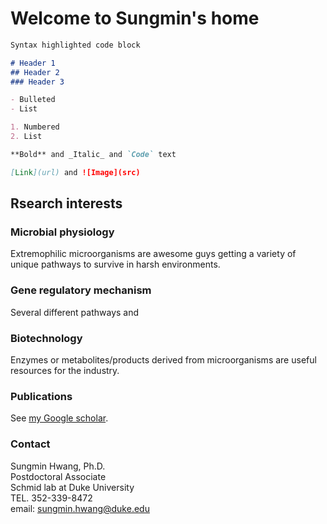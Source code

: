# Welcome to Sungmin's home

```markdown
Syntax highlighted code block

# Header 1
## Header 2
### Header 3

- Bulleted
- List

1. Numbered
2. List

**Bold** and _Italic_ and `Code` text

[Link](url) and ![Image](src)
```


## Rsearch interests

### Microbial physiology
Extremophilic microorganisms are awesome guys getting a variety of unique pathways to survive in harsh environments.

### Gene regulatory mechanism
Several different pathways and 

### Biotechnology
Enzymes or metabolites/products derived from microorganisms are useful resources for the industry.


### Publications
See [my Google scholar](https://scholar.google.com/citations?user=gFb4U-0AAAAJ&hl=en).


### Contact
Sungmin Hwang, Ph.D. <br>
Postdoctoral Associate <br>
Schmid lab at Duke University <br>
TEL. 352-339-8472 <br>
email: sungmin.hwang@duke.edu <br>
